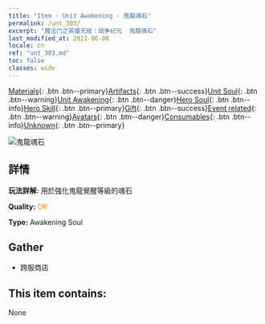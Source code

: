 ```yaml
---
title: "Item - Unit Awakening - 鬼龍魂石"
permalink: /unt_303/
excerpt: "魔法门之英雄无敌：战争纪元  鬼龍魂石"
last_modified_at: 2021-06-08
locale: cn
ref: "unt_303.md"
toc: false
classes: wide
---
```

 [Materials](/ItemsCN/){: .btn .btn--primary}[Artifacts](/ItemsCN/Artifacts/){: .btn .btn--success}[Unit Soul](/ItemsCN/UnitSoul/){: .btn .btn--warning}[Unit Awakening](/ItemsCN/UnitAwakening/){: .btn .btn--danger}[Hero Soul](/ItemsCN/HeroSoul/){: .btn .btn--info}[Hero Skill](/ItemsCN/HeroSkill/){: .btn .btn--primary}[Gift](/ItemsCN/Gift/){: .btn .btn--success}[Event related](/ItemsCN/Events/){: .btn .btn--warning}[Avatars](/ItemsCN/Avatars/){: .btn .btn--danger}[Consumables](/ItemsCN/Consumables/){: .btn .btn--info}[Unknown](/ItemsCN/Unknown/){: .btn .btn--primary}

 ![鬼龍魂石](/images/u/tia_gulong.jpg)

## 詳情
 **玩法詳解:** 用於強化鬼龍覺醒等級的魂石

 **Quality:** <span style="color: #FF8C00">OK</span>

 **Type:** Awakening Soul

## Gather

*    跨服商店 

## This item contains:

  None

